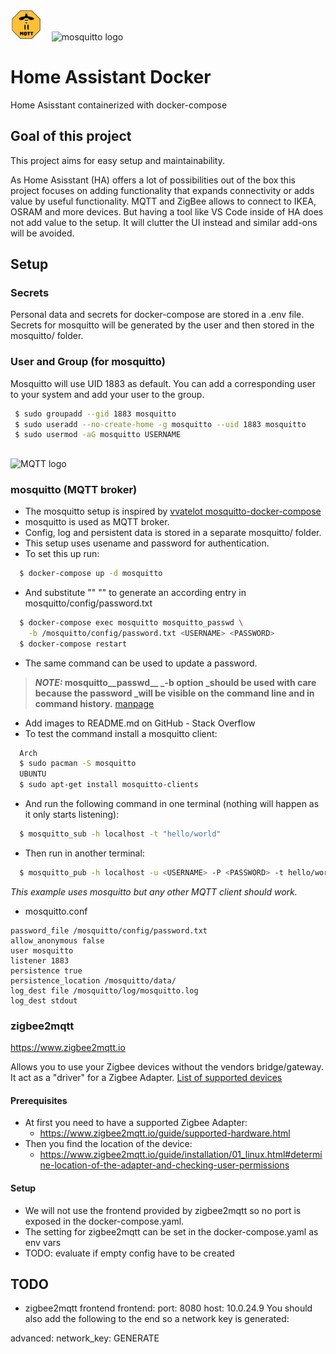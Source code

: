 <img src="https://raw.githubusercontent.com/Koenkk/zigbee2mqtt/master/images/logo_vector.svg"
       alt="zigbee2mqtt"
       width="50" />
&nbsp;&nbsp;
<img src="https://raw.githubusercontent.com/eclipse/mosquitto/master/logo/mosquitto-text-side.svg"
     alt="mosquitto logo"
     width="200" />

# Home Assistant Docker
Home Asisstant containerized with docker-compose


## Goal of this project
This project aims for easy setup and maintainability.

As Home Asisstant (HA) offers a lot of possibilities out of the box this project
focuses on adding functionality that expands connectivity or adds value by
useful functionality. MQTT and ZigBee allows to connect to IKEA, OSRAM and more
devices. But having a tool like VS Code inside of HA does not add value to the
setup. It will clutter the UI instead and similar add-ons will be avoided.

## Setup
### Secrets
Personal data and secrets for docker-compose are stored in a .env file.
Secrets for mosquitto will be generated by the user and then stored in the 
mosquitto/ folder.

### User and Group (for mosquitto)
Mosquitto will use UID 1883 as default. You can add a corresponding user to your system and add your user to the group.
```bash
 $ sudo groupadd --gid 1883 mosquitto
 $ sudo useradd --no-create-home -g mosquitto --uid 1883 mosquitto
 $ sudo usermod -aG mosquitto USERNAME
```

##
<img src="https://raw.githubusercontent.com/mqtt/mqttorg-graphics/master/svg/mqtt-hor.svg"
     alt="MQTT logo"
     width="150"/>

### mosquitto (MQTT broker)
- The mosquitto setup is inspired by [vvatelot mosquitto-docker-compose](https://github.com/vvatelot/mosquitto-docker-compose)
- mosquitto is used as MQTT broker.
- Config, log and persistent data is stored in a separate mosquitto/ folder.
- This setup uses usename and password for authentication.
- To set this up run:
```bash
  $ docker-compose up -d mosquitto
```
- And substitute "<USERNAME>" "<PASSWORD>" to generate an according entry in 
  mosquitto/config/password.txt
```bash
  $ docker-compose exec mosquitto mosquitto_passwd \
    -b /mosquitto/config/password.txt <USERNAME> <PASSWORD>
  $ docker-compose restart
```
- The same command can be used to update a password.

> **_NOTE:_ mosquitto__passwd__ _-b option _should be used with care because the
> password _will be visible on the command line and in command history.**
> [manpage](https://mosquitto.org/man/mosquitto_passwd-1.html)

- Add images to README.md on GitHub - Stack Overflow
- To test the command install a mosquitto client:
```bash
  Arch
  $ sudo pacman -S mosquitto  
  UBUNTU
  $ sudo apt-get install mosquitto-clients
```
- And run the following command in one terminal (nothing will happen
  as it only starts listening):
```bash
  $ mosquitto_sub -h localhost -t "hello/world"
```
- Then run in another terminal:
```bash
  $ mosquitto_pub -h localhost -u <USERNAME> -P <PASSWORD> -t hello/world -m "Hi"
```
_This example uses mosquitto but any other MQTT client should work._

- mosquitto.conf
```
password_file /mosquitto/config/password.txt
allow_anonymous false
user mosquitto
listener 1883
persistence true
persistence_location /mosquitto/data/
log_dest file /mosquitto/log/mosquitto.log
log_dest stdout
```

### zigbee2mqtt
https://www.zigbee2mqtt.io

Allows you to use your Zigbee devices without the vendors bridge/gateway. It act as a "driver" for a Zigbee Adapter. [List of supported devices](https://www.zigbee2mqtt.io/guide/adapters/)

#### Prerequisites
- At first you need to have a supported Zigbee Adapter:
  - https://www.zigbee2mqtt.io/guide/supported-hardware.html
- Then you find the location of the device:
  - https://www.zigbee2mqtt.io/guide/installation/01_linux.html#determine-location-of-the-adapter-and-checking-user-permissions

#### Setup
- We will not use the frontend provided by zigbee2mqtt so no port is exposed in 
  the docker-compose.yaml.
- The setting for zigbee2mqtt can be set in the docker-compose.yaml as env vars
- TODO: evaluate if empty config have to be created

## TODO
- zigbee2mqtt frontend
frontend:
  port: 8080
  host: 10.0.24.9
You should also add the following to the end so a network key is generated:

advanced:
  network_key: GENERATE
